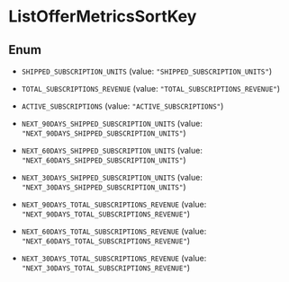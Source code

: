 
# ListOfferMetricsSortKey

## Enum


* `SHIPPED_SUBSCRIPTION_UNITS` (value: `"SHIPPED_SUBSCRIPTION_UNITS"`)

* `TOTAL_SUBSCRIPTIONS_REVENUE` (value: `"TOTAL_SUBSCRIPTIONS_REVENUE"`)

* `ACTIVE_SUBSCRIPTIONS` (value: `"ACTIVE_SUBSCRIPTIONS"`)

* `NEXT_90DAYS_SHIPPED_SUBSCRIPTION_UNITS` (value: `"NEXT_90DAYS_SHIPPED_SUBSCRIPTION_UNITS"`)

* `NEXT_60DAYS_SHIPPED_SUBSCRIPTION_UNITS` (value: `"NEXT_60DAYS_SHIPPED_SUBSCRIPTION_UNITS"`)

* `NEXT_30DAYS_SHIPPED_SUBSCRIPTION_UNITS` (value: `"NEXT_30DAYS_SHIPPED_SUBSCRIPTION_UNITS"`)

* `NEXT_90DAYS_TOTAL_SUBSCRIPTIONS_REVENUE` (value: `"NEXT_90DAYS_TOTAL_SUBSCRIPTIONS_REVENUE"`)

* `NEXT_60DAYS_TOTAL_SUBSCRIPTIONS_REVENUE` (value: `"NEXT_60DAYS_TOTAL_SUBSCRIPTIONS_REVENUE"`)

* `NEXT_30DAYS_TOTAL_SUBSCRIPTIONS_REVENUE` (value: `"NEXT_30DAYS_TOTAL_SUBSCRIPTIONS_REVENUE"`)



